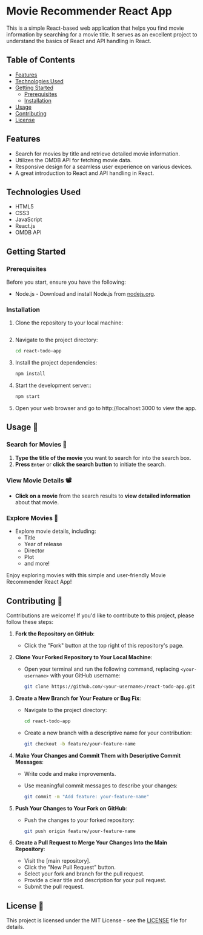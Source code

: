 # Movie Recommender React App



This is a simple React-based web application that helps you find movie information by searching for a movie title. It serves as an excellent project to understand the basics of React and API handling in React.

## Table of Contents

- [Features](#features)
- [Technologies Used](#technologies-used)
- [Getting Started](#getting-started)
  - [Prerequisites](#prerequisites)
  - [Installation](#installation)
- [Usage](#usage)
- [Contributing](#contributing)
- [License](#license)

## Features

- Search for movies by title and retrieve detailed movie information.
- Utilizes the OMDB API for fetching movie data.
- Responsive design for a seamless user experience on various devices.
- A great introduction to React and API handling in React.

## Technologies Used

- HTML5
- CSS3
- JavaScript
- React.js
- OMDB API

## Getting Started

### Prerequisites

Before you start, ensure you have the following:

- Node.js - Download and install Node.js from [nodejs.org](https://nodejs.org/).

### Installation

1. Clone the repository to your local machine:

   ```bash


2. Navigate to the project directory:

   ```bash
   cd react-todo-app

3. Install the project dependencies:

   ```bash
   npm install

4. Start the development server::

   ```bash
   npm start

5. Open your web browser and go to http://localhost:3000 to view the app.

## Usage 📝

### Search for Movies 🎥

1. **Type the title of the movie** you want to search for into the search box.
2. **Press `Enter`** or **click the search button** to initiate the search.

### View Movie Details 📽️

- **Click on a movie** from the search results to **view detailed information** about that movie.

### Explore Movies 🍿

- Explore movie details, including:
  - Title
  - Year of release
  - Director
  - Plot
  - and more!

Enjoy exploring movies with this simple and user-friendly Movie Recommender React App!

## Contributing 🤝

Contributions are welcome! If you'd like to contribute to this project, please follow these steps:

1. **Fork the Repository on GitHub**:
   - Click the "Fork" button at the top right of this repository's page.

2. **Clone Your Forked Repository to Your Local Machine**:
   - Open your terminal and run the following command, replacing `<your-username>` with your GitHub username:

     ```bash
     git clone https://github.com/<your-username>/react-todo-app.git
     ```

3. **Create a New Branch for Your Feature or Bug Fix**:
   - Navigate to the project directory:

     ```bash
     cd react-todo-app
     ```
   - Create a new branch with a descriptive name for your contribution:

     ```bash
     git checkout -b feature/your-feature-name
     ```

4. **Make Your Changes and Commit Them with Descriptive Commit Messages**:
   - Write code and make improvements.
   - Use meaningful commit messages to describe your changes:

     ```bash
     git commit -m "Add feature: your-feature-name"
     ```

5. **Push Your Changes to Your Fork on GitHub**:
   - Push the changes to your forked repository:

     ```bash
     git push origin feature/your-feature-name
     ```

6. **Create a Pull Request to Merge Your Changes Into the Main Repository**:
   - Visit the [main repository].
   - Click the "New Pull Request" button.
   - Select your fork and branch for the pull request.
   - Provide a clear title and description for your pull request.
   - Submit the pull request.


## License 📜

This project is licensed under the MIT License - see the [LICENSE](LICENSE) file for details.
